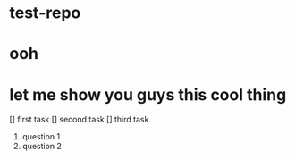 # test-repo
# ooh
# let me show you guys this cool thing

[] first task
[] second task
[] third task

1. question 1
2. question 2
